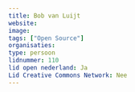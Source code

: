 ```yaml
---
title: Bob van Luijt
website: 
image: 
tags: ["Open Source"]
organisaties:
type: persoon
lidnummer: 110
lid open nederland: Ja
Lid Creative Commons Network: Nee
---
```


